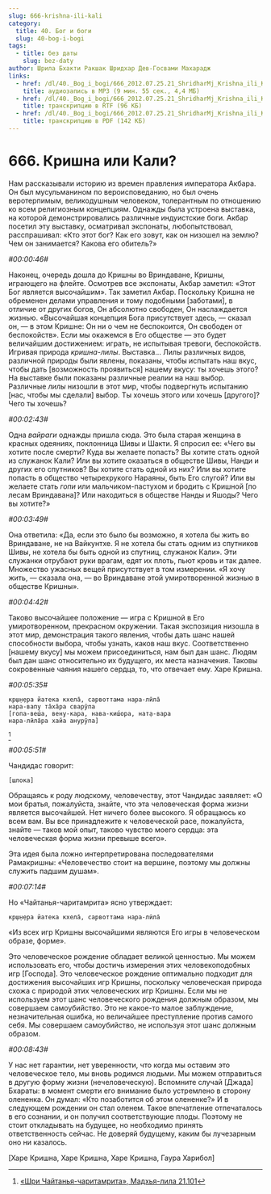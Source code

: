 ```yaml
---
slug: 666-krishna-ili-kali
category:
  title: 40. Бог и боги
  slug: 40-bog-i-bogi
tags:
  - title: без даты
    slug: bez-daty
author: Шрила Бхакти Ракшак Шридхар Дев-Госвами Махарадж
links:
  - href: /dl/40._Bog_i_bogi/666_2012.07.25.21_ShridharMj_Krishna_ili_Kali.mp3
    title: аудиозапись в MP3 (9 мин. 55 сек., 4,4 МБ)
  - href: /dl/40._Bog_i_bogi/666_2012.07.25.21_ShridharMj_Krishna_ili_Kali.rtf
    title: транскрипцию в RTF (96 КБ)
  - href: /dl/40._Bog_i_bogi/666_2012.07.25.21_ShridharMj_Krishna_ili_Kali.pdf
    title: транскрипцию в PDF (142 КБ)
---
```


# 666. Кришна или Кали?

Нам рассказывали историю из времен правления императора Акбара. Он был мусульманином по вероисповеданию, но был очень веротерпимым, великодушным человеком, толерантным по отношению ко всем религиозным концепциям. Однажды была устроена выставка, на которой демонстрировались различные индуистские боги. Акбар посетил эту выставку, осматривал экспонаты, любопытствовал, расспрашивал: «Кто этот бог? Как его зовут, как он низошел на землю? Чем он занимается? Какова его обитель?»

*#00:00:46#*

Наконец, очередь дошла до Кришны во Вриндаване, Кришны, играющего на флейте. Осмотрев все экспонаты, Акбар заметил: «Этот Бог является высочайшим». Так заметил Акбар. Поскольку Кришна не обременен делами управления и тому подобными [заботами], в отличие от других богов, Он абсолютно свободен, Он наслаждается жизнью. «Высочайшая концепция Бога присутствует здесь, — сказал он, — в этом Кришне: Он ни о чем не беспокоится, Он свободен от беспокойств». Если мы окажемся в Его обществе — это будет величайшим достижением: играть, не испытывая тревоги, беспокойств. Игривая природа *кришна-лилы*. Выставка… Лилы различных видов, различной природы были явлены, показаны, чтобы испытать наш вкус, чтобы дать [возможность проявиться] нашему вкусу: ты хочешь этого? На выставке были показаны различные реалии на наш выбор. Различные *лилы* низошли в этот мир, чтобы подвергнуть испытанию [нас, чтобы мы сделали] выбор. Ты хочешь этого или хочешь [другого]? Чего ты хочешь?

*#00:02:43#*

Одна *вайраги* однажды пришла сюда. Это была старая женщина в красных одеяниях, поклонница Шивы и Шакти. Я спросил ее: «Чего вы хотите после смерти? Куда вы желаете попасть? Вы хотите стать одной из служанок Кали? Или вы хотите оказаться в обществе Шивы, Нанди и других его спутников? Вы хотите стать одной из них? Или вы хотите попасть в общество четырехрукого Нараяны, быть Его слугой? Или вы желаете стать *гопи* или мальчиком-пастухом и бродить с Кришной [по лесам Вриндавана]? Или находиться в обществе Нанды и Яшоды? Чего вы хотите?»

*#00:03:49#*

Она ответила: «Да, если это было бы возможно, я хотела бы жить во Вриндаване, не на Вайкунтхе. Я не хотела бы стать одним из спутников Шивы, не хотела бы быть одной из спутниц, служанок Кали». Эти служанки отрубают руки врагам, едят их плоть, пьют кровь и так далее. Множество ужасных вещей присутствует в том измерении. «Я хочу жить, — сказала она, — во Вриндаване этой умиротворенной жизнью в обществе Кришны».

*#00:04:42#*

Таково высочайшее положение — игра с Кришной в Его умиротворенном, прекрасном окружении. Такая экспозиция низошла в этот мир, демонстрация такого явления, чтобы дать шанс нашей способности выбора, чтобы узнать, каков наш вкус. Соответственно [нашему вкусу] мы можем присоединиться, нам был дан шанс. Людям был дан шанс относительно их будущего, их места назначения. Таковы сокровенные чаяния нашего сердца, то, что отвечает ему. Харе Кришна.

*#00:05:35#*

    кр̣ш̣н̣ера йатека кхела̄, сарвоттама нара-лӣла̄
    нара-вапу та̄ха̄ра сварӯпа
    [гопа-веш́а, вен̣у-кара, нава-киш́ора, нат̣а-вара
    нара-лӣла̄ра хайа анурӯпа]
[^_ftn1]

*#00:05:51#*

Чандидас говорит:

    [шлока]

Обращаясь к роду людскому, человечеству, этот Чандидас заявляет: «О мои братья, пожалуйста, знайте, что эта человеческая форма жизни является высочайшей. Нет ничего более высокого. Я обращаюсь ко всем вам. Вы все принадлежите к человеческой расе, пожалуйста, знайте — таков мой опыт, таково чувство моего сердца: эта человеческая форма жизни превыше всего».

Эта идея была ложно интерпретирована последователями Рамакришны: «Человечество стоит на вершине, поэтому мы должны служить падшим душам».

*#00:07:14#*

Но «Чайтанья-чаритамрита» ясно утверждает:

    кр̣ш̣н̣ера йатека кхела̄, сарвоттама нара-лӣла̄

«Из всех игр Кришны высочайшими являются Его игры в человеческом образе, форме».

Это человеческое рождение обладает великой ценностью. Мы можем использовать его, чтобы достичь измерения этих человекоподобных игр [Господа]. Это человеческое рождение оптимально подходит для достижения высочайших игр Кришны, поскольку человеческая природа схожа с природой этих человеческих игр Кришны. Если мы не используем этот шанс человеческого рождения должным образом, мы совершаем самоубийство. Это не какое-то малое заблуждение, незначительная ошибка, но величайшее преступление против самого себя. Мы совершаем самоубийство, не используя этот шанс должным образом.

*#00:08:43#*

У нас нет гарантии, нет уверенности, что когда мы оставим это человеческое тело, мы вновь родимся людьми. Мы можем отправиться в другую форму жизни (нечеловеческую). Вспомните случай [Джада] Бхараты: в момент смерти его внимание было устремлено в сторону олененка. Он думал: «Кто позаботится об этом олененке?» И в следующем рождении он стал оленем. Такое впечатление отпечаталось в его сознании, и он получил соответствующие плоды. Поэтому не стоит откладывать на будущее, но необходимо принять ответственность сейчас. Не доверяй будущему, каким бы лучезарным оно ни казалось.

[Харе Кришна, Харе Кришна, Харе Кришна, Гаура Харибол]



[^_ftn1]: [«Шри Чайтанья-чаритамрита», Мадхья-лила 21.101](../notes/shri-chajtanya-charitamrita-madhya-lila/shri-chajtanya-charitamrita-madhya-lila-21-101.md)
